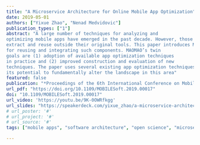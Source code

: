 ```yaml
---
title: "A Microservice Architecture for Online Mobile App Optimization"
date: 2019-05-01
authors: ["Yixue Zhao", "Nenad Medvidovic"]
publication_types: ["1"]
abstract: "A large number of techniques for analyzing and
optimizing mobile apps have emerged in the past decade. However, those techniques’ components are notoriously difficult to
extract and reuse outside their original tools. This paper introduces MAOMAO, a microservice-based reference architecture
for reusing and integrating such components. MAOMAO’s twin
goals are (1) adoption of available app optimization techniques
in practice and (2) improved construction and evaluation of new
techniques. The paper uses several existing app optimization techniques to illustrate both the motivation behind MAOMAO and
its potential to fundamentally alter the landscape in this area"
featured: false
publication: "*Proceedings of the 6th International Conference on Mobile Software Engineering and Systems* (**MOBILESoft** Visions Track)"
url_pdf: "https://doi.org/10.1109/MOBILESoft.2019.00017"
doi: "10.1109/MOBILESoft.2019.00017"
url_video: 'https://youtu.be/9K-0OWRfkgg'
url_slides: "https://speakerdeck.com/yixue_zhao/a-microservice-architecture-for-online-mobile-app-optimization"
# url_poster: '#'
# url_project: '#'
# url_source: '#'
tags: ["mobile apps", "software architecture", "open science", "microservice"]

---
```


